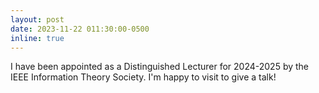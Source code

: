 ```yaml
---
layout: post
date: 2023-11-22 011:30:00-0500
inline: true
---
```


I have been appointed as a Distinguished Lecturer for 2024-2025 by the IEEE Information Theory Society. I'm happy to visit to give a talk!
